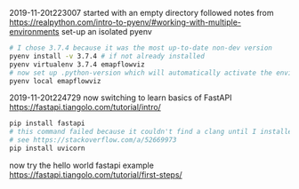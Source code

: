 2019-11-20t223007
started with an empty directory
followed notes from https://realpython.com/intro-to-pyenv/#working-with-multiple-environments
set-up an isolated pyenv    

```bash
# I chose 3.7.4 because it was the most up-to-date non-dev version
pyenv install -v 3.7.4 # if not already installed
pyenv virtualenv 3.7.4 emapflowviz
# now set up .python-version which will automatically activate the environment when you cd in 
pyenv local emapflowviz
```

2019-11-20t224729
now switching to learn basics of FastAPI
https://fastapi.tiangolo.com/tutorial/intro/

```bash
pip install fastapi
# this command failed because it couldn't find a clang until I installed pyenv-which-ext
# see https://stackoverflow.com/a/52669973
pip install uvicorn
```

now try the hello world fastapi example
https://fastapi.tiangolo.com/tutorial/first-steps/